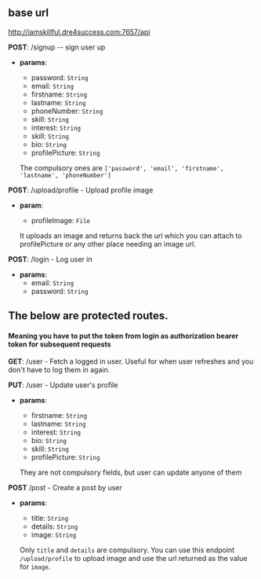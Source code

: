 ## base url
http://iamskillful.dre4success.com:7657/api

**POST**: /signup -- sign user up

  - **params**:
    - password: `String`
    - email: `String`
    - firstname: `String`
    - lastname: `String`
    - phoneNumber: `String`
    - skill: `String`
    - interest: `String`
    - skill: `String`
    - bio: `String`
    - profilePicture: `String`

    The compulsory ones are `['password', 'email', 'firstname', 'lastname', 'phoneNumber']`

**POST**: /upload/profile - Upload profile image 
 - **param**:
    - profileImage: `File`
    
    It uploads an image and returns back the url which you can attach to profilePicture or any other place needing an image url.

**POST**: /login - Log user in
- **params**:
    - email: `String`
    - password: `String`

## The below are protected routes.
#### Meaning you have to put the token from login as authorization bearer token for subsequent requests 

**GET**: /user - Fetch a logged in user. Useful for when user refreshes and you don't have to log them in again.

**PUT**: /user - Update user's profile
  - **params**:
    - firstname: `String`
    - lastname: `String`
    - interest: `String`
    - bio: `String`
    - skill: `String`
    - profilePicture: `String`

    They are not compulsory fields, but user can update anyone of them
    
**POST** /post - Create a post by user
  - **params**:
    - title: `String`
    - details: `String`
    - image: `String`

    Only `title` and `details` are compulsory. You can use this endpoint `/upload/profile` to upload image and use the url returned as the value for `image`.